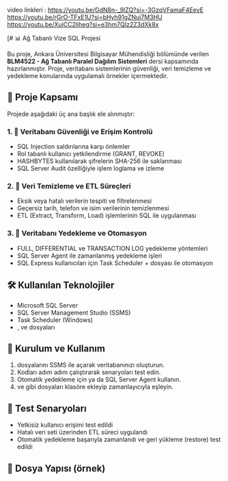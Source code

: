 video linkleri :
https://youtu.be/GdN8n-_9lZQ?si=-3GzqVFamaF4EevE
https://youtu.be/rGrO-TFxE1U?si=bHyh91gZNuj7M3HU
https://youtu.be/XuiCC2liheg?si=e3hm7QIz2Z3dXk8x

[# 📊 Ağ Tabanlı Vize SQL Projesi

Bu proje, Ankara Üniversitesi Bilgisayar Mühendisliği bölümünde verilen **BLM4522 - Ağ Tabanlı Paralel Dağılım Sistemleri** dersi kapsamında hazırlanmıştır. Proje, veritabanı sistemlerinin güvenliği, veri temizleme ve yedekleme konularında uygulamalı örnekler içermektedir.

## 📌 Proje Kapsamı

Projede aşağıdaki üç ana başlık ele alınmıştır:

### 1. 🔐 Veritabanı Güvenliği ve Erişim Kontrolü
- SQL Injection saldırılarına karşı önlemler
- Rol tabanlı kullanıcı yetkilendirme (GRANT, REVOKE)
- HASHBYTES kullanılarak şifrelerin SHA-256 ile saklanması
- SQL Server Audit özelliğiyle işlem loglama ve izleme

### 2. 🧹 Veri Temizleme ve ETL Süreçleri
- Eksik veya hatalı verilerin tespiti ve filtrelenmesi
- Geçersiz tarih, telefon ve isim verilerinin temizlenmesi
- ETL (Extract, Transform, Load) işlemlerinin SQL ile uygulanması

### 3. 💾 Veritabanı Yedekleme ve Otomasyon
- FULL, DIFFERENTIAL ve TRANSACTION LOG yedekleme yöntemleri
- SQL Server Agent ile zamanlanmış yedekleme işleri
- SQL Express kullanıcıları için Task Scheduler +  dosyası ile otomasyon

## 🛠 Kullanılan Teknolojiler
- Microsoft SQL Server
- SQL Server Management Studio (SSMS)
- Task Scheduler (Windows)
- ,  ve  dosyaları

## 🚀 Kurulum ve Kullanım
1.  dosyalarını SSMS ile açarak veritabanınızı oluşturun.
2. Kodları adım adım çalıştırarak senaryoları test edin.
3. Otomatik yedekleme için  ya da SQL Server Agent kullanın.
4.  ve  gibi dosyaları klasöre ekleyip zamanlayıcıyla eşleyin.

## 🧪 Test Senaryoları
- Yetkisiz kullanıcı erişimi test edildi
- Hatalı veri seti üzerinden ETL süreci uygulandı
- Otomatik yedekleme başarıyla zamanlandı ve geri yükleme (restore) test edildi

## 📁 Dosya Yapısı (örnek)
